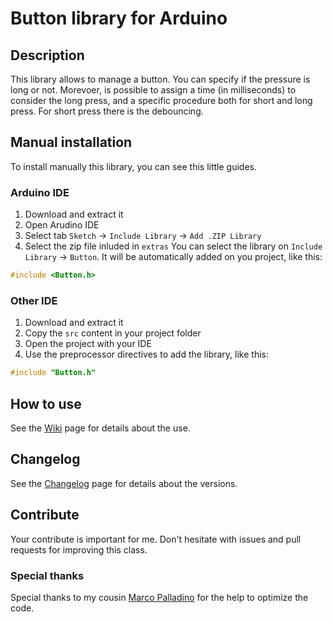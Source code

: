 # Button library for Arduino
## Description
This library allows to manage a button. You can specify if the pressure is long or not. Morevoer, is possible to assign a time (in milliseconds) to consider the long press, and a specific procedure both for short and long press. For short press there is the debouncing.

## Manual installation
To install manually this library, you can see this little guides.

### Arduino IDE
1. Download and extract it
2. Open Arudino IDE
3. Select tab `Sketch` -> `Include Library` -> `Add .ZIP Library`
4. Select the zip file inluded in `extras`
You can select the library on `Include Library` -> `Button`. It will be automatically added on you project, like this:
```c++
#include <Button.h>
```

### Other IDE
1. Download and extract it
2. Copy the `src` content in your project folder
3. Open the project with your IDE
4. Use the preprocessor directives to add the library, like this:
```c++
#include "Button.h"
```
## How to use
See the [Wiki](https://github.com/davidepalladino/Button-Arduino/wiki) page for details about the use.

## Changelog
See the [Changelog](/CHANGELOG.md) page for details about the versions.

## Contribute
Your contribute is important for me. Don't hesitate with issues and pull requests for improving this class.

### Special thanks
Special thanks to my cousin [Marco Palladino](https://github.com/PalladinoMarco) for the help to optimize the code.
